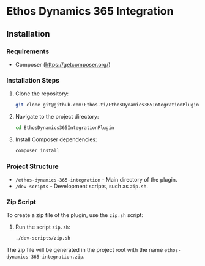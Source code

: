 # Ethos Dynamics 365 Integration

## Installation

### Requirements

- Composer (https://getcomposer.org/)

### Installation Steps

1. Clone the repository:

    ```bash
    git clone git@github.com:Ethos-ti/EthosDynamics365IntegrationPlugin.git
    ```

2. Navigate to the project directory:

    ```bash
    cd EthosDynamics365IntegrationPlugin
    ```

3. Install Composer dependencies:

    ```bash
    composer install
    ```

### Project Structure

- `/ethos-dynamics-365-integration` - Main directory of the plugin.
- `/dev-scripts` - Development scripts, such as `zip.sh`.

### Zip Script

To create a zip file of the plugin, use the `zip.sh` script:

1. Run the script `zip.sh`:

    ```bash
    ./dev-scripts/zip.sh
    ```

The zip file will be generated in the project root with the name `ethos-dynamics-365-integration.zip`.
